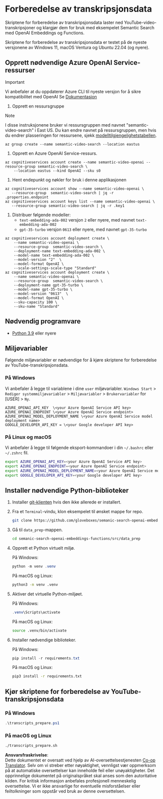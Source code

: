 <!--
CO_OP_TRANSLATOR_METADATA:
{
  "original_hash": "0d69f2d5814a698d3de5d0235940b5ae",
  "translation_date": "2025-07-09T13:10:45+00:00",
  "source_file": "08-building-search-applications/scripts/README.md",
  "language_code": "no"
}
-->
# Forberedelse av transkripsjonsdata

Skriptene for forberedelse av transkripsjonsdata laster ned YouTube-video-transkripsjoner og klargjør dem for bruk med eksempelet Semantic Search med OpenAI Embeddings og Functions.

Skriptene for forberedelse av transkripsjonsdata er testet på de nyeste versjonene av Windows 11, macOS Ventura og Ubuntu 22.04 (og nyere).

## Opprett nødvendige Azure OpenAI Service-ressurser

> [!IMPORTANT]
> Vi anbefaler at du oppdaterer Azure CLI til nyeste versjon for å sikre kompatibilitet med OpenAI
> Se [Dokumentasjon](https://learn.microsoft.com/cli/azure/update-azure-cli?WT.mc_id=academic-105485-koreyst)

1. Opprett en ressursgruppe

> [!NOTE]
> I disse instruksjonene bruker vi ressursgruppen med navnet "semantic-video-search" i East US.
> Du kan endre navnet på ressursgruppen, men hvis du endrer plasseringen for ressursene,
> sjekk [modelltilgjengelighetstabellen](https://aka.ms/oai/models?WT.mc_id=academic-105485-koreyst).

```console
az group create --name semantic-video-search --location eastus
```

1. Opprett en Azure OpenAI Service-ressurs.

```console
az cognitiveservices account create --name semantic-video-openai --resource-group semantic-video-search \
    --location eastus --kind OpenAI --sku s0
```

1. Hent endepunkt og nøkler for bruk i denne applikasjonen

```console
az cognitiveservices account show --name semantic-video-openai \
   --resource-group  semantic-video-search | jq -r .properties.endpoint
az cognitiveservices account keys list --name semantic-video-openai \
   --resource-group semantic-video-search | jq -r .key1
```

1. Distribuer følgende modeller:
   - `text-embedding-ada-002` versjon `2` eller nyere, med navnet `text-embedding-ada-002`
   - `gpt-35-turbo` versjon `0613` eller nyere, med navnet `gpt-35-turbo`

```console
az cognitiveservices account deployment create \
    --name semantic-video-openai \
    --resource-group  semantic-video-search \
    --deployment-name text-embedding-ada-002 \
    --model-name text-embedding-ada-002 \
    --model-version "2"  \
    --model-format OpenAI \
    --scale-settings-scale-type "Standard"
az cognitiveservices account deployment create \
    --name semantic-video-openai \
    --resource-group  semantic-video-search \
    --deployment-name gpt-35-turbo \
    --model-name gpt-35-turbo \
    --model-version "0613"  \
    --model-format OpenAI \
    --sku-capacity 100 \
    --sku-name "Standard"
```

## Nødvendig programvare

- [Python 3.9](https://www.python.org/downloads/?WT.mc_id=academic-105485-koreyst) eller nyere

## Miljøvariabler

Følgende miljøvariabler er nødvendige for å kjøre skriptene for forberedelse av YouTube-transkripsjonsdata.

### På Windows

Vi anbefaler å legge til variablene i dine `user` miljøvariabler.
`Windows Start` > `Rediger systemmiljøvariabler` > `Miljøvariabler` > `Brukervariabler` for [USER] > `Ny`.

```text
AZURE_OPENAI_API_KEY  \<your Azure OpenAI Service API key>
AZURE_OPENAI_ENDPOINT \<your Azure OpenAI Service endpoint>
AZURE_OPENAI_MODEL_DEPLOYMENT_NAME \<your Azure OpenAI Service model deployment name>
GOOGLE_DEVELOPER_API_KEY = \<your Google developer API key>
```



### På Linux og macOS

Vi anbefaler å legge til følgende eksport-kommandoer i din `~/.bashrc` eller `~/.zshrc` fil.

```bash
export AZURE_OPENAI_API_KEY=<your Azure OpenAI Service API key>
export AZURE_OPENAI_ENDPOINT=<your Azure OpenAI Service endpoint>
export AZURE_OPENAI_MODEL_DEPLOYMENT_NAME=<your Azure OpenAI Service model deployment name>
export GOOGLE_DEVELOPER_API_KEY=<your Google developer API key>
```

## Installer nødvendige Python-biblioteker

1. Installer [git-klienten](https://git-scm.com/downloads?WT.mc_id=academic-105485-koreyst) hvis den ikke allerede er installert.
1. Fra et `Terminal`-vindu, klon eksempelet til ønsket mappe for repo.

    ```bash
    git clone https://github.com/gloveboxes/semanic-search-openai-embeddings-functions.git
    ```

1. Gå til `data_prep`-mappen.

   ```bash
   cd semanic-search-openai-embeddings-functions/src/data_prep
   ```

1. Opprett et Python virtuelt miljø.

    På Windows:

    ```powershell
    python -m venv .venv
    ```

    På macOS og Linux:

    ```bash
    python3 -m venv .venv
    ```

1. Aktiver det virtuelle Python-miljøet.

   På Windows:

   ```powershell
   .venv\Scripts\activate
   ```

   På macOS og Linux:

   ```bash
   source .venv/bin/activate
   ```

1. Installer nødvendige biblioteker.

   På Windows:

   ```powershell
   pip install -r requirements.txt
   ```

   På macOS og Linux:

   ```bash
   pip3 install -r requirements.txt
   ```

## Kjør skriptene for forberedelse av YouTube-transkripsjonsdata

### På Windows

```powershell
.\transcripts_prepare.ps1
```

### På macOS og Linux

```bash
./transcripts_prepare.sh
```

**Ansvarsfraskrivelse**:  
Dette dokumentet er oversatt ved hjelp av AI-oversettelsestjenesten [Co-op Translator](https://github.com/Azure/co-op-translator). Selv om vi streber etter nøyaktighet, vennligst vær oppmerksom på at automatiske oversettelser kan inneholde feil eller unøyaktigheter. Det opprinnelige dokumentet på originalspråket skal anses som den autoritative kilden. For kritisk informasjon anbefales profesjonell menneskelig oversettelse. Vi er ikke ansvarlige for eventuelle misforståelser eller feiltolkninger som oppstår ved bruk av denne oversettelsen.